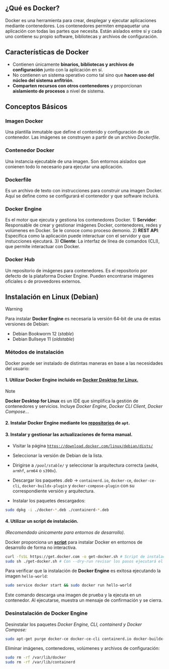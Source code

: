 ## ¿Qué es Docker?
Docker es una herramienta para crear, desplegar y ejecutar aplicaciones mediante contenedores.
Los contenedores permiten empaquetar una aplicación con todas las partes que necesita. 
Están aislados entre sí y cada uno contiene su propio software, bibliotecas y archivos de configuración.

## Características de Docker
* Contienen únicamente **binarios, bibliotecas y archivos de configuración** junto con la aplicación en sí.
* No contienen un sistema operativo como tal sino que **hacen uso del núcleo del sistema anfitrión**.
* **Comparten recursos con otros contenedores** y proporcionan **aislamiento de procesos** a nivel de sistema.

## Conceptos Básicos
### Imagen Docker
Una plantilla inmutable que define el contenido y configuración de un contenedor. Las imágenes se construyen a partir de un archivo _Dockerfile_.
### Contenedor Docker
Una instancia ejecutable de una imagen. Son entornos aislados que conienen todo lo necesario para ejecutar una aplicación.
### Dockerfile
Es un archivo de texto con instrucciones para construir una imagen Docker.
Aquí se define como se configurará el contenedor y que software incluirá.
### Docker Engine
Es el motor que ejecuta y gestiona los contenedores Docker.
    1) **Servidor**: Responsable de crear y gestionar imágenes Docker, contenedores, redes y volúmenes en Docker. Se le conoce como proceso demonio.
    2) **REST API**: Especifica como la aplicación puede interactuar con el servidor y que instucciones ejecutará.
    3) **Cliente**: La interfaz de línea de comandos (CLI), que permite interactuar con Docker.
### Docker Hub
Un repositorio de imágenes para contenedores. Es el repositorio por defecto de la plataforma Docker Engine. Pueden encontrarse imágenes oficiales o de proveedores externos.

## Instalación en Linux (Debian)
> [!WARNING]
> Para instalar **Docker Engine** es necesaria la versión 64-bit de una de estas versiones de Debian:
> + Debian Bookworm 12 (_stable_)
> + Debian Bullseye 11 (_oldstable_)
### Métodos de instalación
Docker puede ser instalado de distintas maneras en base a las necesidades del usuario:
#### 1. Utilizar Docker Engine incluido en <a href="https://desktop.docker.com/linux/main/amd64/157355/docker-desktop-amd64.deb?utm_source=docker&utm_medium=webreferral&utm_campaign=docs-driven-download-linux-amd64">Docker Desktop for Linux.</a>

> [!NOTE]
> **Docker Desktop for Linux** es un IDE que simplifica la gestión de contenedores y servicios. Incluye _Docker Engine_, _Docker CLI Client_, _Docker Compose_...

#### 2. Instalar Docker Engine mediante los <a href="https://docs.docker.com/engine/install/debian/#install-using-the-repository">repositorios</a> de `apt`.

#### 3. Instalar y gestionar las actualizaciones de forma manual.
+ Visitar la página <a href="https://download.docker.com/linux/debian/dists/.">`https://download.docker.com/linux/debian/dists/`</a>

+ Seleccionar la versión de Debian de la lista.

+ Dirigirse a _`/pool/stable/`_ y seleccionar la arquitectura correcta (`amd64`, `armhf`, `arm64` o `s390x`).

+ Descargar los paquetes _.deb_ → `containerd.io`, `docker-ce`, `docker-ce-cli`, `docker-buildx-plugin` y `docker-compose-plugin` con su correspondiente versión y arquitectura.

+ Instalar los paquetes descargados:
```sh
sudo dpkg -i ./docker-*.deb ./containerd-*.deb
```

#### 4. Utilizar un script de instalación.
_(Recomendado únicamente para entornos de desarrollo)._

Docker proporciona un **<a href="https://get.docker.com/">script</a>** para instalar Docker en entornos de desarrollo de forma no interactiva.
```sh
curl -fsSL https://get.docker.com -o get-docker.sh # Script de instalación.
sudo sh ./get-docker.sh # Con --dry-run revisar los pasos ejecutará el script.
```

Para verificar que la instalación de **Docker Engine** es exitosa ejecutando la imagen `hello-world`:
```sh
sudo service docker start && sudo docker run hello-world
```
Este comando descarga una imagen de prueba y la ejecuta en un contenedor. Al ejecutarse, muestra un mensaje de confirmación y se cierra.

### Desinstalación de Docker Engine
Desinstalar los paquetes _Docker Engine, CLI, containerd y Docker Compose:_
```bash
sudo apt-get purge docker-ce docker-ce-cli containerd.io docker-buildx-plugin docker-compose-plugin docker-ce-rootless-extras
```
Eliminar imágenes, contenedores, volúmenes y archivos de configuración:
```sh
sudo rm -rf /var/lib/docker
sudo rm -rf /var/lib/containerd
```